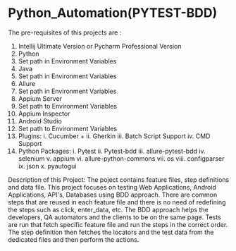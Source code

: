 # Python_Automation(PYTEST-BDD)
The pre-requisites of this projects are :
1. Intellij Ultimate Version or Pycharm Professional Version
2. Python
3. Set path in Environment Variables
4. Java
5. Set path in Environment Variables
6. Allure
7. Set path in Environment Variables
8. Appium Server
9. Set path to Environment Variables
10. Appium Inspector
11. Android Studio
12. Set path to Environment Variables
13. Plugins:
    i. Cucumber +
    ii. Gherkin
    iii. Batch Script Support
    iv. CMD Support
14. Python Packages:
    i. Pytest
    ii. Pytest-bdd
    iii. allure-pytest-bdd
    iv. selenium
    v. appium
    vi. allure-python-commons
    vii. os
    viii. configparser
    ix. json
    x. pyautogui

Description of this Project:
The poject contains feature files, step definitions and data file.
This project focuses on testing Web Applications, Android Applications, API's, Databases using BDD approach.
There are common steps that are reused in each feature file and there is no need of redefining the steps such as click, enter_data, etc.
The BDD approach helps the developers, QA automators and the clients to be on the same page.
Tests are run that fetch specific feature file and run the steps in the correct order.
The step definition then fetches the locators and the test data from the dedicated files and then perform the actions.
